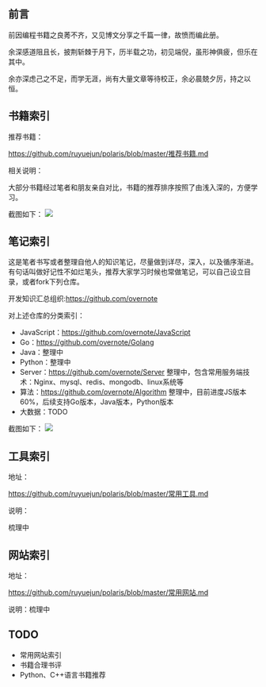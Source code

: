 ## 前言
前因编程书籍之良莠不齐，又见博文分享之千篇一律，故愤而编此册。  

余深感道阻且长，披荆斩棘于月下，历半载之功，初见端倪，虽形神俱疲，但乐在其中。   
 
余亦深虑己之不足，而学无涯，尚有大量文章等待校正，余必晨兢夕厉，持之以恒。  


## 书籍索引

推荐书籍：  

https://github.com/ruyuejun/polaris/blob/master/推荐书籍.md

相关说明：

大部分书籍经过笔者和朋友亲自对比，书籍的推荐排序按照了由浅入深的，方便学习。  

截图如下：
![](/images/01.png)


## 笔记索引

这是笔者书写或者整理自他人的知识笔记，尽量做到详尽，深入，以及循序渐进。有句话叫做好记性不如烂笔头，推荐大家学习时候也常做笔记，可以自己设立目录，或者fork下列仓库。

开发知识汇总组织:https://github.com/overnote  

对上述仓库的分类索引：  
- JavaScript：https://github.com/overnote/JavaScript
- Go：https://github.com/overnote/Golang
- Java：整理中
- Python：整理中
- Server：https://github.com/overnote/Server  整理中，包含常用服务端技术：Nginx、mysql、redis、mongodb、linux系统等
- 算法：https://github.com/overnote/Algorithm  整理中，目前进度JS版本60%，后续支持Go版本，Java版本，Python版本
- 大数据：TODO

截图如下：
![](images/02.png)

## 工具索引

地址：  

https://github.com/ruyuejun/polaris/blob/master/常用工具.md  

说明：  

梳理中

## 网站索引

地址：  

https://github.com/ruyuejun/polaris/blob/master/常用网站.md

说明：梳理中


## TODO 
- 常用网站索引  
- 书籍合理书评
- Python、C++语言书籍推荐

